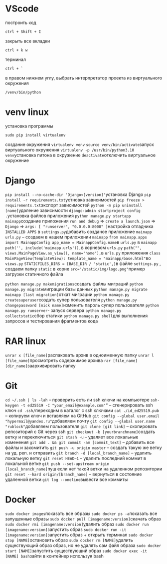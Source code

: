 ﻿# VScode
построить код
```
ctrl + Shift + I
```
закрыть все вкладки
```
ctrl + k w
```
терминал 
```
ctrl + ` 
```
в правом нижнем углу, выбрать интерпретатор проекта из виртуального окружения 
```
/venv/bin/python
```

# venv linux
установка программы
`````````
sudo pip install virtualenv
````````` 
создание окружения
`````````virtualenv venv`````````
 ```source venv/bin/activate```запуск виртуального окружения
 ```virtualenv -p /usr/bin/python3.10 venv```установка питона в окружение
 ```deactivate```отключить виртуальное окружение

# Django
 ```pip install --no-cache-dir 'Django<[version]'```установка Django
 ```pip install -r requirements.txt```устновка зависимостей
 ```pip freeze > requirements.txt```экспорт зависимостей
 ```python -m pip uninstall [name]```удаление зависимости
 ```django-admin startproject config .```установка файлов приложения
 ```python manage.py startapp mainapp```создание приложения
 ```run and debug``` => ```create a launch.json``` => ```Django``` => ```args: [ "runserver", "0.0.0.0:8000" ]```настройка отладчика
 ```INSTALLED APPS``` в ```settings.py```добавить созданое приложение ```mainapp```
 ```urls.py``` – создаем в нашем приложении ```mainapp```
 ```from mainapp.apps import MainappConfig app_name = MainappConfig.name```в ```urls.py``` в ```mainapp```
 ```path('', include('mainapp.urls')),```в корневом ```urls.py```
 ```path("", views.MainPageView.as_view(), name="home"),```в ```urls.py``` приложения
 ```class MainPageView(TemplateView): template_name = "mainapp/base.html"```во ```views.py```
 ```STATICFILES_DIRS = [BASE_DIR / 'static',]```в файле ```settings.py``` , создаем папку ```static``` в корне
 ```src="/static/img/logo.png"```пример загрузки статичного файла 

 ```python manage.py makemigrations```создать файлы миграций
 ```python manage.py migrate```миграции базы данных
 ```python manage.py migrate mainapp [last migration]```откат миграции
 ```python manage.py createsuperuser```создать супер пользователя
 ```python manage.py changepassword [nick name]```изменить пароль супер пользователя
 ```python manage.py runserver```- запуск сервера
 ```python manage.py collectstatic```сбор статики
 ```python manage.py shell```для выполнения запросов и тестирования фрагментов кода

# RAR linux
 ```unrar x [file_name]```распаковать архив в одноименную папку
 ```unrar l [file_name]```просмотреть содержимое архива
 ```rar [file_name] [dir_name]```заархивировать папку 

# Git
 ```cd ~/.ssh | ls -lah``` – проверить есть ли ssh ключи на компьютере
 ```ssh-keygen -t ed25519 -C "your_email@example.com"”``` – сгенерировать ssh ключ 
 ```cd .ssh/```переходим в каталог с ssh ключами
 ```cat ./id_ed25519.pub``` – копируем ключ и вставляем на GitHub
 ```git config --global user.email "hypermail@yandex.ru"```добавляем почту
 ```git config --global user.name "rublock"```добавляем пользователя
 ```git clone [git link]``` – скопировать репозиторий с Git через ssh
 ```git checkout -b [yourbranchname]```создать ветку и переключиться
 ```git stash -u``` – удаляет все локальные изменения
 ```git add . && git commit -am [commit_text]``` – добавить все файлы и закомитить
 ```git push -u origin master``` – создать такую же ветку на уд. реп. и отправить
 ```git branch -d [local_branch_name]``` – удалить локальную ветку
 ```git reset HEAD~1``` – удалить последний коммит в локальной ветке
 ```git push --set-upstream origin [local_branch_name]```пуш если нет такой ветки на удаленном репозитории
 ```git reset --hard origin/[branch_name]``` – вернуться в состояние удаленной ветки 
 ```git log --oneline```вывести все коммиты

# Docker
 ```sudo docker images```показать все образы
 ```sudo docker ps -a```показать все запущенные образы
 ```sudo docker pull [imagename:version]```скачать образ
 ```sudo docker rmi [imagename:version]```удалить образ
 ```sudo docker run [imagename:version]```запустить образ
 ```sudo docker run -it [imagename:version]```запустить образ + открыть терминал
 ```sudo docker stop [NAME]```остановить образ
 ```sudo docker rm [NAME]```удалить существующий образ образ, но не удалять сам файл образа
 ```sudo docker start [NAME]```запустить существующий образ
 ```sudo docker exec -it [NAME] bash```зайти в контейнер используя bash
